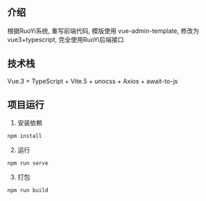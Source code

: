 ## 介绍
根据RuoYi系统, 重写前端代码, 模版使用 vue-admin-template, 修改为 vue3+typescript, 完全使用RuoYi后端接口

## 技术栈
Vue.3 + TypeScript + Vite.5 + unocss + Axios + await-to-js

## 项目运行
1. 安装依赖
```
npm install
```
2. 运行
```
npm run serve
```
3. 打包
```
npm run build
```
